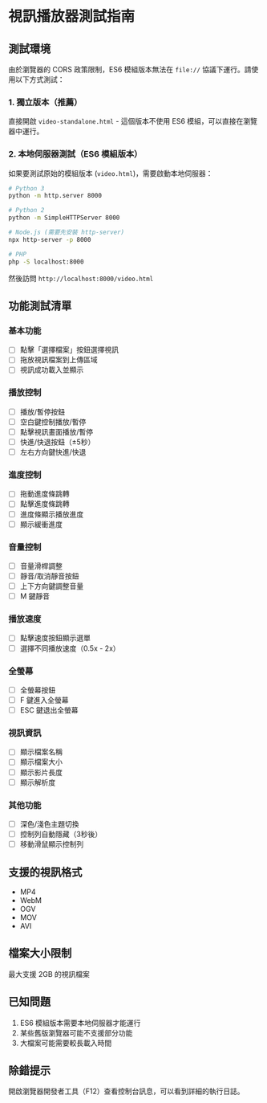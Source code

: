 # 視訊播放器測試指南

## 測試環境

由於瀏覽器的 CORS 政策限制，ES6 模組版本無法在 `file://` 協議下運行。請使用以下方式測試：

### 1. 獨立版本（推薦）
直接開啟 `video-standalone.html` - 這個版本不使用 ES6 模組，可以直接在瀏覽器中運行。

### 2. 本地伺服器測試（ES6 模組版本）
如果要測試原始的模組版本 (`video.html`)，需要啟動本地伺服器：

```bash
# Python 3
python -m http.server 8000

# Python 2
python -m SimpleHTTPServer 8000

# Node.js (需要先安裝 http-server)
npx http-server -p 8000

# PHP
php -S localhost:8000
```

然後訪問 `http://localhost:8000/video.html`

## 功能測試清單

### 基本功能
- [ ] 點擊「選擇檔案」按鈕選擇視訊
- [ ] 拖放視訊檔案到上傳區域
- [ ] 視訊成功載入並顯示

### 播放控制
- [ ] 播放/暫停按鈕
- [ ] 空白鍵控制播放/暫停
- [ ] 點擊視訊畫面播放/暫停
- [ ] 快進/快退按鈕（±5秒）
- [ ] 左右方向鍵快進/快退

### 進度控制
- [ ] 拖動進度條跳轉
- [ ] 點擊進度條跳轉
- [ ] 進度條顯示播放進度
- [ ] 顯示緩衝進度

### 音量控制
- [ ] 音量滑桿調整
- [ ] 靜音/取消靜音按鈕
- [ ] 上下方向鍵調整音量
- [ ] M 鍵靜音

### 播放速度
- [ ] 點擊速度按鈕顯示選單
- [ ] 選擇不同播放速度（0.5x - 2x）

### 全螢幕
- [ ] 全螢幕按鈕
- [ ] F 鍵進入全螢幕
- [ ] ESC 鍵退出全螢幕

### 視訊資訊
- [ ] 顯示檔案名稱
- [ ] 顯示檔案大小
- [ ] 顯示影片長度
- [ ] 顯示解析度

### 其他功能
- [ ] 深色/淺色主題切換
- [ ] 控制列自動隱藏（3秒後）
- [ ] 移動滑鼠顯示控制列

## 支援的視訊格式
- MP4
- WebM
- OGV
- MOV
- AVI

## 檔案大小限制
最大支援 2GB 的視訊檔案

## 已知問題
1. ES6 模組版本需要本地伺服器才能運行
2. 某些舊版瀏覽器可能不支援部分功能
3. 大檔案可能需要較長載入時間

## 除錯提示
開啟瀏覽器開發者工具（F12）查看控制台訊息，可以看到詳細的執行日誌。